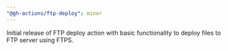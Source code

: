 ```yaml
---
"@gh-actions/ftp-deploy": minor
---
```


Initial release of FTP deploy action with basic functionality to deploy files to FTP server using FTPS.
